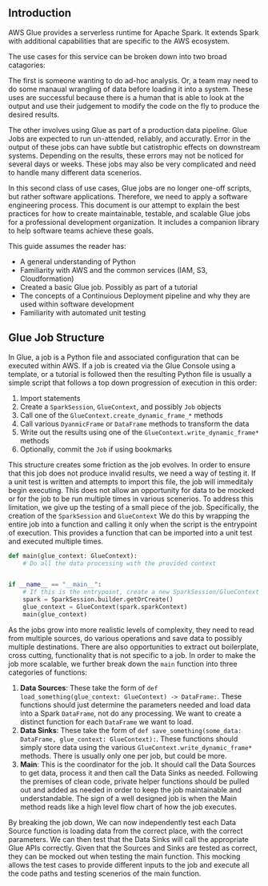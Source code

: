
## Introduction

AWS Glue provides a serverless runtime for Apache Spark. 
It extends Spark with additional capabilities that are specific to the AWS ecosystem.

The use cases for this service can be broken down into two broad catagories:

The first is someone wanting to do ad-hoc analysis.
Or, a team may need to do some manaual wrangling of data before loading it into a system.
These uses are successful because there is a human that is able to look at the output and use their judgement to modify the code on the fly to produce the desired results.

The other involves using Glue as part of a production data pipeline.
Glue Jobs are expected to run un-attended, reliably, and accuratly.
Error in the output of these jobs can have subtle but catistrophic effects on downstream systems.
Depending on the results, these errors may not be noticed for several days or weeks.
These jobs may also be very complicated and need to handle many different data scenerios.

In this second class of use cases, Glue jobs are no longer one-off scripts, but rather software applications.
Therefore, we need to apply a software engineering process.
This document is our attempt to explain the best practices for how to create maintainable, testable, and scalable Glue jobs for a professional development organization. 
It includes a companion library to help software teams achieve these goals.

This guide assumes the reader has:
- A general understanding of Python
- Familiarity with AWS and the common services (IAM, S3, Cloudformation)
- Created a basic Glue job. Possibly as part of a tutorial
- The concepts of a Continuious Deployment pipeline and why they are used within software development
- Familiarity with automated unit testing

## Glue Job Structure

In Glue, a job is a Python file and associated configuration that can be executed within AWS.
If a job is created via the Glue Console using a template, or a tutorial is followed then the resulting Python file is usually a simple script that follows a top down progression of execution in this order:
1. Import statements
2. Create a `SparkSession`, `GlueContext`, and possibly `Job` objects
3. Call one of the `GlueContext.create_dynamic_frame_*` methods
4. Call various `DyanmicFrame` or `DataFrame` methods to transform the data
5. Write out the results using one of the `GlueContext.write_dynamic_frame*` methods
6. Optionally, commit the `Job` if using bookmarks

This structure creates some friction as the job evolves.
In order to ensure that this job does not produce invalid results, we need a way of testing it. 
If a unit test is written and attempts to import this file, the job will immeditaly begin executing.
This does not allow an opportunity for data to be mocked or for the job to be run multiple times in various scenerios.
To address this limitation, we give up the testing of a small piece of the job.
Specifically, the creation of the `SparkSession` and `GlueContext`
We do this by wrapping the entire job into a function and calling it only when the script is the entrypoint of execution.
This provides a function that can be imported into a unit test and executed multiple times.

```Python
def main(glue_context: GlueContext):
    # Do all the data processing with the provided context


if __name__ == "__main__":
    # If this is the entrypoint, create a new SparkSession/GlueContext and then execute the main part of the job
    spark = SparkSession.builder.getOrCreate()
    glue_context = GlueContext(spark.sparkContext)
    main(glue_context)
```

As the jobs grow into more realistic levels of complexity, they need to read from multiple sources, do various operations and save data to possibly multiple destinations.
There are also opportunities to extract out boilerplate, cross cutting, functionality that is not specific to a job.
In order to make the job more scalable, we further break down the `main` function into three categories of functions:
1. **Data Sources**: These take the form of `def load_something(glue_context: GlueContext) -> DataFrame:`. 
    These functions should just determine the parameters needed and load data into a Spark `DataFrame`, not do any processing. 
    We want to create a distinct function for each `DataFrame` we want to load.
2. **Data Sinks**: These take the form of `def save_something(some_data: DataFrame, glue_context: GlueContext):`. 
    These functions should simply store data using the various `GlueContext.write_dynamic_frame*` methods.
    There is usually only one per job, but could be more.
3. **Main**: This is the coordinator for the job.
    It should call the Data Sources to get data, process it and then call the Data Sinks as needed.
    Following the premises of clean code, private helper functions should be pulled out and added as needed in order to keep the job maintainable and understandable.
    The sign of a well designed job is when the Main method reads like a high level flow chart of how the job executes.

By breaking the job down, We can now independently test each Data Source function is loading data from the correct place, with the correct parameters.
We can then test that the Data Sinks will call the appropriate Glue APIs correctly.
Given that the Sources and Sinks are tested as correct, they can be mocked out when testing the main function.
This mocking allows the test cases to provide different inputs to the job and execute all the code paths and testing scenerios of the main function.

